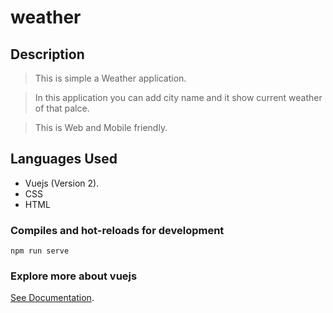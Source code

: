 # weather

## Description
> This is simple a Weather application.

> In this application you can add city name and it show current weather of that palce.

> This is Web and Mobile friendly.

## Languages Used
  - Vuejs (Version 2).
  - CSS
  - HTML
  
### Compiles and hot-reloads for development
```
npm run serve
```

### Explore more about vuejs
[See Documentation](https://v3.vuejs.org/guide/introduction.html).
